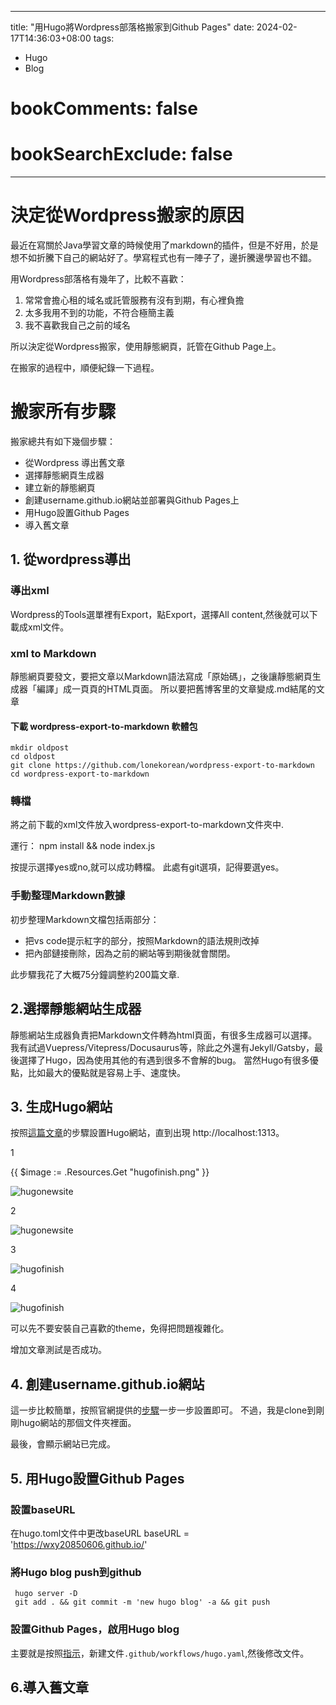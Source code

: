 
---
title: "用Hugo將Wordpress部落格搬家到Github Pages"
date: 2024-02-17T14:36:03+08:00
tags:
- Hugo
- Blog
# bookComments: false
# bookSearchExclude: false
---

# 決定從Wordpress搬家的原因

最近在寫關於Java學習文章的時候使用了markdown的插件，但是不好用，於是想不如折騰下自己的網站好了。學寫程式也有一陣子了，邊折騰邊學習也不錯。

用Wordpress部落格有幾年了，比較不喜歡：
1. 常常會擔心租的域名或託管服務有沒有到期，有心裡負擔
2. 太多我用不到的功能，不符合極簡主義
3. 我不喜歡我自己之前的域名

所以決定從Wordpress搬家，使用靜態網頁，託管在Github Page上。

在搬家的過程中，順便紀錄一下過程。

# 搬家所有步驟
搬家總共有如下幾個步驟：
- 從Wordpress 導出舊文章
- 選擇靜態網頁生成器
- 建立新的靜態網頁
- 創建username.github.io網站並部署與Github Pages上
- 用Hugo設置Github Pages
- 導入舊文章

## 1. 從wordpress導出

### 導出xml

Wordpress的Tools選單裡有Export，點Export，選擇All content,然後就可以下載成xml文件。

### xml to Markdown

靜態網頁要發文，要把文章以Markdown語法寫成「原始碼」，之後讓靜態網頁生成器「編譯」成一頁頁的HTML頁面。
所以要把舊博客里的文章變成.md結尾的文章

  #### 下載 wordpress-export-to-markdown 軟體包
    mkdir oldpost  
    cd oldpost
    git clone https://github.com/lonekorean/wordpress-export-to-markdown
    cd wordpress-export-to-markdown

### 轉檔

將之前下載的xml文件放入wordpress-export-to-markdown文件夾中.

運行：
      npm install && node index.js 

按提示選擇yes或no,就可以成功轉檔。
此處有git選項，記得要選yes。

### 手動整理Markdown數據

初步整理Markdown文檔包括兩部分：
- 把vs code提示紅字的部分，按照Markdown的語法規則改掉
- 把內部鏈接刪除，因為之前的網站等到期後就會關閉。

此步驟我花了大概75分鐘調整約200篇文章.


## 2.選擇靜態網站生成器

靜態網站生成器負責把Markdown文件轉為html頁面，有很多生成器可以選擇。
我有試過Vuepress/Vitepress/Docusaurus等，除此之外還有Jekyll/Gatsby，最後選擇了Hugo，因為使用其他的有遇到很多不會解的bug。
當然Hugo有很多優點，比如最大的優點就是容易上手、速度快。


## 3. 生成Hugo網站

按照[這篇文章](https://ivonblog.com/posts/build-a-website-with-hugo/)的步驟設置Hugo網站，直到出現
http://localhost:1313。

1

{{ $image := .Resources.Get "hugofinish.png" }}

![hugonewsite](images/hugonewsite.png)

2 

![hugonewsite](/images/hugonewsite.png)

3

![hugofinish](\images\hugofinish.png)

4

![hugofinish](images\hugofinish.png)


可以先不要安裝自己喜歡的theme，免得把問題複雜化。

增加文章測試是否成功。

## 4. 創建username.github.io網站

這一步比較簡單，按照官網提供的[步驟](https://pages.github.com)一步一步設置即可。
不過，我是clone到剛剛hugo網站的那個文件夾裡面。

最後，會顯示網站已完成。

## 5. 用Hugo設置Github Pages

### 設置baseURL
在hugo.toml文件中更改baseURL
    baseURL = 'https://wxy20850606.github.io/' 
    
### 將Hugo blog push到github
     hugo server -D
     git add . && git commit -m 'new hugo blog' -a && git push

### 設置Github Pages，啟用Hugo blog
主要就是按照[指示](https://gohugo.io/hosting-and-deployment/hosting-on-github/)，新建文件``.github/workflows/hugo.yaml``,然後修改文件。

## 6.導入舊文章

